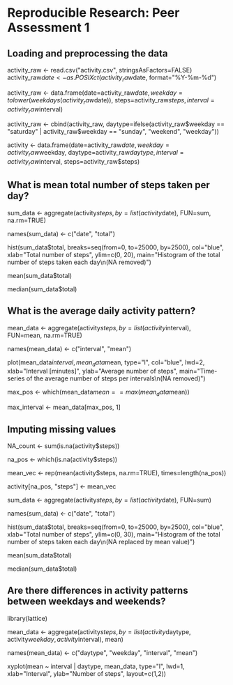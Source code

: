 # Reproducible Research: Peer Assessment 1


## Loading and preprocessing the data

activity_raw <- read.csv("activity.csv", stringsAsFactors=FALSE)
activity_raw$date <- as.POSIXct(activity_raw$date, format="%Y-%m-%d")

activity_raw <- data.frame(date=activity_raw$date, 
                           weekday=tolower(weekdays(activity_raw$date)), 
                           steps=activity_raw$steps, 
                           interval=activity_raw$interval)

activity_raw <- cbind(activity_raw, 
                      daytype=ifelse(activity_raw$weekday == "saturday" | 
                                       activity_raw$weekday == "sunday", "weekend", 
                                     "weekday"))

activity <- data.frame(date=activity_raw$date, 
                       weekday=activity_raw$weekday, 
                       daytype=activity_raw$daytype, 
                       interval=activity_raw$interval,
                       steps=activity_raw$steps)

## What is mean total number of steps taken per day?

sum_data <- aggregate(activity$steps, by=list(activity$date), FUN=sum, na.rm=TRUE)

names(sum_data) <- c("date", "total")

hist(sum_data$total, 
     breaks=seq(from=0, to=25000, by=2500),
     col="blue", 
     xlab="Total number of steps", 
     ylim=c(0, 20), 
     main="Histogram of the total number of steps taken each day\n(NA removed)")

mean(sum_data$total)

median(sum_data$total)

## What is the average daily activity pattern?

mean_data <- aggregate(activity$steps, 
                       by=list(activity$interval), 
                       FUN=mean, 
                       na.rm=TRUE)

names(mean_data) <- c("interval", "mean")

plot(mean_data$interval, 
     mean_data$mean, 
     type="l", 
     col="blue", 
     lwd=2, 
     xlab="Interval [minutes]", 
     ylab="Average number of steps", 
     main="Time-series of the average number of steps per intervals\n(NA removed)")

max_pos <- which(mean_data$mean == max(mean_data$mean))

max_interval <- mean_data[max_pos, 1]

## Imputing missing values

NA_count <- sum(is.na(activity$steps))

na_pos <- which(is.na(activity$steps))

mean_vec <- rep(mean(activity$steps, na.rm=TRUE), times=length(na_pos))

activity[na_pos, "steps"] <- mean_vec

sum_data <- aggregate(activity$steps, by=list(activity$date), FUN=sum)

names(sum_data) <- c("date", "total")

hist(sum_data$total, 
     breaks=seq(from=0, to=25000, by=2500),
     col="blue", 
     xlab="Total number of steps", 
     ylim=c(0, 30), 
     main="Histogram of the total number of steps taken each day\n(NA replaced by mean value)")

mean(sum_data$total)

median(sum_data$total)

## Are there differences in activity patterns between weekdays and weekends?

library(lattice)

mean_data <- aggregate(activity$steps, 
                       by=list(activity$daytype, 
                               activity$weekday, activity$interval), mean)

names(mean_data) <- c("daytype", "weekday", "interval", "mean")

xyplot(mean ~ interval | daytype, mean_data, 
       type="l", 
       lwd=1, 
       xlab="Interval", 
       ylab="Number of steps", 
       layout=c(1,2))
